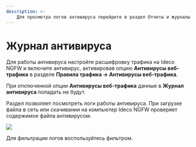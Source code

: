 ```yaml
---
description: >-
    Для просмотра логов антивируса перейдите в раздел Отчеты и журналы -> Журнал антивируса.
---
```


# Журнал антивируса

Для работы антивируса настройте расшифровку трафика на Ideco NGFW и включите антивирус, активировав опцию **Антивирусы веб-трафика** в разделе **Правила трафика -> Антивирусы веб-трафика**.

При отключенной опции **Антивирусы веб-трафика** данные в **Журнал антивируса** попадать не будут.

Раздел позволяет посмотреть логи работы антивируса.
При загрузке файла в сеть или скачивании на компьютер Ideco NGFW проверяет содержимое файла антивирусом.

![](/.gitbook/assets/antivirus-log.png)

Для фильтрации логов воспользуйтесь фильтром.
